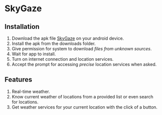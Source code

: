 # SkyGaze

## Installation

1. Download the apk file [SkyGaze](https://github.com/ar3s-nd/SkyGaze/blob/main/SkyGaze.apk) on your android device.
2. Install the apk from the downloads folder.
3. Give permission for system to download *files from unknown sources*.
4. Wait for app to install.
5. Turn on internet connection and location services.
5. Accept the prompt for accessing *precise* location services when asked.

## Features

1. Real-time weather.
2. Know current weather of locations from a provided list or even search for locations. 
3. Get weather services for your current location with the click of a button.